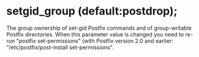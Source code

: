# setgid_group (default:postdrop); 


The group ownership of set-gid Postfix commands and of group-writable
Postfix directories. When this parameter value is changed you need
to re-run "postfix set-permissions" (with Postfix version 2.0 and
earlier: "/etc/postfix/post-install set-permissions".



